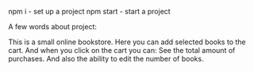 npm i - set up a project
npm start - start a project

A few words about project:

This is a small online bookstore.
Here you can add selected books to the cart.
And when you click on the cart you can:
See the total amount of purchases.
And also the ability to edit the number of books.

